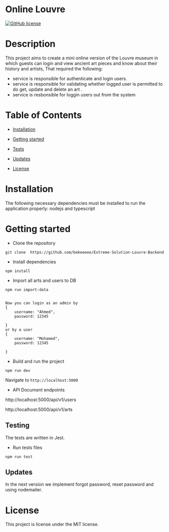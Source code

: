 # Online Louvre

[![GitHub license](https://img.shields.io/badge/license-MIT-blue.svg)](https://github.com/bekeeeee/Extreme-Solution-Louvre-Backend)

# Description

This project aims to create a mini online version of the Louvre museum in which guests can login and
view ancient art pieces and know about their history and artists, That required the following:

- service is responsible for authenticate and login users.
- service is responsible for validating whether logged user is permitted to do get, update and delete an art .
- service is resbonsible for loggin users out from the system

# Table of Contents

- [Installation](#installation)

- [Getting started](#gettinStarted)

- [Tests](#tests)

- [Updates](#updates)

- [License](#license)

# Installation

The following necessary dependencies must be installed to run the application properly: nodejs and typescript

# Getting started

- Clone the repository

```
git clone  https://github.com/bekeeeee/Extreme-Solution-Louvre-Backend
```

- Install dependencies

```
npm install
```

- Import all arts and users to DB

```
npm run import:data
```

```

Now you can login as an admin by
{
    username: "Ahmed",
    password: 12345

}
or by a user
{
    username: "Mohamed",
    password: 12345

}
```

- Build and run the project

```
npm run dev
```

Navigate to `http://localhost:5000`

- API Document endpoints

http://localhost:5000/api/v1/users

http://localhost:5000/api/v1/arts

## Testing

The tests are written in Jest.

- Run tests files

```
npm run test

```

## Updates

In the next version we implement forgot password, reset password and using nodemailer.

# License

This project is license under the MIT license.
